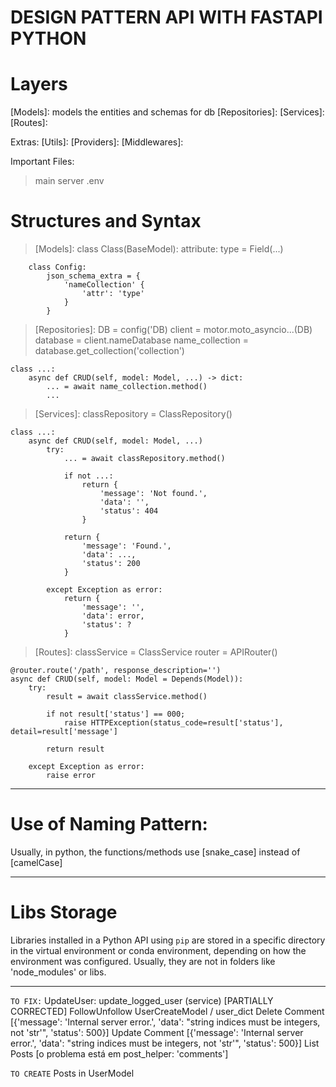 # DESIGN PATTERN API WITH FASTAPI PYTHON

# Layers
[Models]: models the entities and schemas for db
[Repositories]:
[Services]:
[Routes]:

Extras:
[Utils]:
[Providers]:
[Middlewares]:

Important Files:
> main
> server
> .env


# Structures and Syntax
> [Models]:
    class Class(BaseModel):
        attribute: type = Field(...)
        
        class Config:
            json_schema_extra = {
                'nameCollection' {
                    'attr': 'type'     
                }
            }

> [Repositories]: 
    DB = config('DB)
    client = motor.moto_asyncio...(DB)
    database = client.nameDatabase
    name_collection = database.get_collection('collection')

    class ...:
        async def CRUD(self, model: Model, ...) -> dict:
            ... = await name_collection.method()
            ...

> [Services]:
    classRepository = ClassRepository()
    
    class ...:
        async def CRUD(self, model: Model, ...)
            try:
                ... = await classRepository.method()
                
                if not ...:
                    return {
                        'message': 'Not found.',
                        'data': '',
                        'status': 404
                    }
            
                return {
                    'message': 'Found.',
                    'data': ...,
                    'status': 200
                }
            
            except Exception as error:
                return {
                    'message': '',
                    'data': error,
                    'status': ?
                }

> [Routes]:
    classService = ClassService
    router = APIRouter()
    
    @router.route('/path', response_description='')
    async def CRUD(self, model: Model = Depends(Model)):
        try:
            result = await classService.method()

            if not result['status'] == 000;
                raise HTTPException(status_code=result['status'], detail=result['message']

            return result

        except Exception as error:
            raise error



----------------------------------------
# Use of Naming Pattern:
Usually, in python, the functions/methods use [snake_case] instead of [camelCase]

----------------------------------------

# Libs Storage
Libraries installed in a Python API using `pip` are stored in a specific directory in the 
virtual environment or conda environment, depending on how the environment was configured. 
Usually, they are not in folders like 'node_modules' or libs.

----------------------------------------


``TO FIX:``
UpdateUser: update_logged_user (service) [PARTIALLY CORRECTED]
FollowUnfollow
UserCreateModel / user_dict
Delete Comment [{'message': 'Internal server error.', 'data': "string indices must be integers, not 'str'", 'status': 500}]
Update Comment [{'message': 'Internal server error.', 'data': "string indices must be integers, not 'str'", 'status': 500}]
List Posts [o problema está em post_helper: 'comments']

``TO CREATE``
Posts in UserModel

